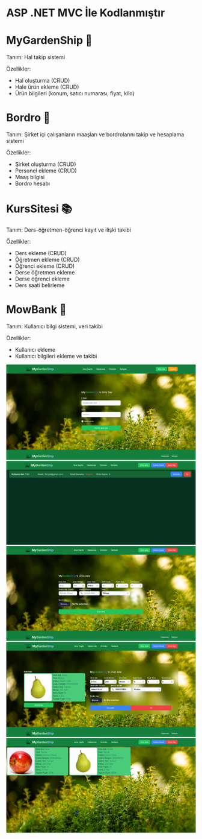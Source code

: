 # ASP .NET MVC İle Kodlanmıştır


# MyGardenShip 🌱
Tanım: Hal takip sistemi

Özellikler:
- Hal oluşturma (CRUD)
- Hale ürün ekleme (CRUD)
- Ürün bilgileri (konum, satıcı numarası, fiyat, kilo)

# Bordro 💼
Tanım: Şirket içi çalışanların maaşları ve bordrolarını takip ve hesaplama sistemi

Özellikler:
- Şirket oluşturma (CRUD)
- Personel ekleme (CRUD)
- Maaş bilgisi
- Bordro hesabı

# KursSitesi 📚
Tanım: Ders-öğretmen-öğrenci kayıt ve ilişki takibi

Özellikler:
- Ders ekleme (CRUD)
- Öğretmen ekleme (CRUD)
- Öğrenci ekleme (CRUD)
- Derse öğretmen ekleme
- Derse öğrenci ekleme
- Ders saati belirleme

# MowBank 🏦
Tanım: Kullanıcı bilgi sistemi, veri takibi

Özellikler:
- Kullanıcı ekleme
- Kullanıcı bilgileri ekleme ve takibi


![Desktop](https://github.com/ifeelikeabit/mywebsites-dotnetmvc/raw/main/images/mygarden-login.png)
![Desktop](https://github.com/ifeelikeabit/mywebsites-dotnetmvc/raw/main/images/mygarden-admin-user-manage.png)
![Desktop](https://github.com/ifeelikeabit/mywebsites-dotnetmvc/raw/main/images/mygarden-new-product.png)
![Desktop](https://github.com/ifeelikeabit/mywebsites-dotnetmvc/raw/main/images/mygarden-update-product.png)
![Desktop](https://github.com/ifeelikeabit/mywebsites-dotnetmvc/raw/main/images/mygarden-list-product.png)











